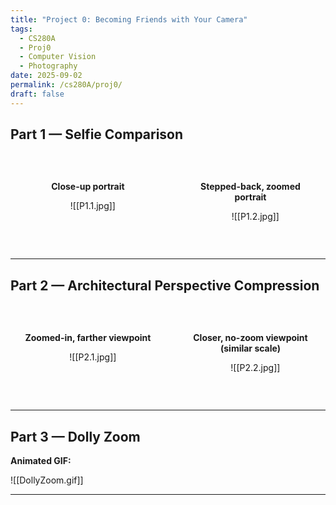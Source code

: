 ```yaml
---
title: "Project 0: Becoming Friends with Your Camera"
tags:
  - CS280A
  - Proj0
  - Computer Vision
  - Photography
date: 2025-09-02
permalink: /cs280A/proj0/
draft: false
---
```

## Part 1 — Selfie Comparison

<div style="display: flex; gap: 1rem;">

  <div style="flex: 1; text-align: center;">

    <p><strong>Close-up portrait</strong></p>

    ![[P1.1.jpg]]

  </div>

  <div style="flex: 1; text-align: center;">

    <p><strong>Stepped-back, zoomed portrait</strong></p>

    ![[P1.2.jpg]]

  </div>

</div>

---

## Part 2 — Architectural Perspective Compression

<div style="display: flex; gap: 1rem;">

  <div style="flex: 1; text-align: center;">

    <p><strong>Zoomed-in, farther viewpoint</strong></p>

    ![[P2.1.jpg]]

  </div>

  <div style="flex: 1; text-align: center;">

    <p><strong>Closer, no-zoom viewpoint (similar scale)</strong></p>

    ![[P2.2.jpg]]

  </div>

</div>

---

## Part 3 — Dolly Zoom

**Animated GIF:**  

![[DollyZoom.gif]]

---
